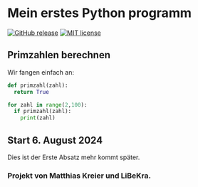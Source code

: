 # Mein erstes Python programm

[![GitHub release](https://img.shields.io/github/release/LiBeKra/Python24.svg)](https://GitHub.com/LiBeKra/Python24/releases/)
[![MIT license](https://img.shields.io/github/license/LiBeKra/Python24)](https://LiBeKra.mit-license.org/)


## Primzahlen berechnen

Wir fangen einfach an:

``` py
def primzahl(zahl):
  return True

for zahl in range(2,100):
  if primzahl(zahl):
    print(zahl)
```

## Start 6. August 2024

Dies ist der Erste Absatz mehr kommt später.

### Projekt von Matthias Kreier und LiBeKra.
